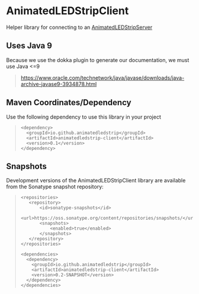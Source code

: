 # AnimatedLEDStripClient
Helper library for connecting to an [AnimatedLEDStripServer](https://github.com/AnimatedLEDStrip/AnimatedLEDStripServer)

## Uses Java 9
Because we use the dokka plugin to generate our documentation, we must use Java <=9
> https://www.oracle.com/technetwork/java/javase/downloads/java-archive-javase9-3934878.html

## Maven Coordinates/Dependency
Use the following dependency to use this library in your project
> ```
> <dependency>
>   <groupId>io.github.animatedledstrip</groupId>
>   <artifactId>animatedledstrip-client</artifactId>
>   <version>0.1</version>
> </dependency>
> ```


## Snapshots
Development versions of the AnimatedLEDStripClient library are available from the Sonatype snapshot repository:

> ```
> <repositories>
>    <repository>
>        <id>sonatype-snapshots</id>
>        <url>https://oss.sonatype.org/content/repositories/snapshots/</url>
>        <snapshots>
>            <enabled>true</enabled>
>        </snapshots>
>    </repository>
> </repositories>
> 
> <dependencies>
>   <dependency>
>     <groupId>io.github.animatedledstrip</groupId>
>     <artifactId>animatedledstrip-client</artifactId>
>     <version>0.2-SNAPSHOT</version>
>   </dependency>
> </dependencies>
